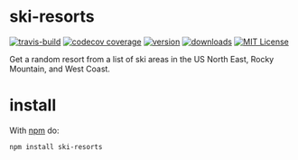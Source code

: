 # ski-resorts
[![travis-build](https://img.shields.io/travis/acareaga/ski-resorts.svg?style=flat-square)](https://travis-ci.org/acareaga/ski-resorts)
[![codecov coverage](https://img.shields.io/codecov/c/github/acareaga/ski-resorts.svg?style=flat-square)](https://codecov.io/github/acareaga/ski-resorts)
[![version](https://img.shields.io/npm/v/ski-resorts.svg?style=flat-square)](http://npm.im/ski-resorts)
[![downloads](https://img.shields.io/npm/dm/ski-resorts.svg?style=flat-square)](http://npm-stat.com/charts.html?package=ski-resorts&from=2015-12-22)
[![MIT License](https://img.shields.io/npm/l/ski-resorts.svg?style=flat-square)](http://opensource.org/licenses/MIT)

Get a random resort from a list of ski areas in the US North East, Rocky Mountain, and West Coast.

# install

With [npm](https://www.npmjs.com/) do:

```
npm install ski-resorts
```

